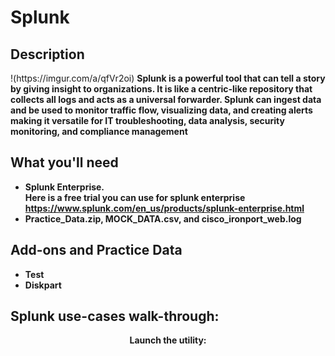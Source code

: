 # Splunk
<h2>Description</h2>
!(https://imgur.com/a/qfVr2oi)
<b>Splunk is a powerful tool that can tell a story by giving insight to organizations. It is like a centric-like repository that collects all logs and acts as a universal forwarder. Splunk can ingest data and be used to monitor traffic flow, visualizing data, and creating alerts making it versatile for IT troubleshooting, data analysis, security monitoring, and compliance management </b>
<br/>

<h2>What you'll need </h2>

- <b>Splunk Enterprise.
<br/>Here is a free trial you can use for splunk enterprise https://www.splunk.com/en_us/products/splunk-enterprise.html
- <b>Practice_Data.zip, MOCK_DATA.csv, and cisco_ironport_web.log<br/>
<h2>Add-ons and Practice Data</h2>

- <b>Test</b> 
- <b>Diskpart</b>



<h2>Splunk use-cases walk-through:</h2>

<p align="center">
Launch the utility: <br/>

</p>
